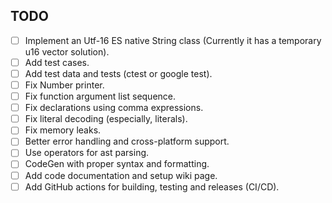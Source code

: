 ## TODO

- [ ] Implement an Utf-16 ES native String class (Currently it has a temporary u16 vector solution).
- [ ] Add test cases.
- [ ] Add test data and tests (ctest or google test).
- [ ] Fix Number printer.
- [ ] Fix function argument list sequence.
- [ ] Fix declarations using comma expressions.
- [ ] Fix literal decoding (especially, literals).
- [ ] Fix memory leaks.
- [ ] Better error handling and cross-platform support.
- [ ] Use operators for ast parsing.
- [ ] CodeGen with proper syntax and formatting.
- [ ] Add code documentation and setup wiki page.
- [ ] Add GitHub actions for building, testing and releases (CI/CD).